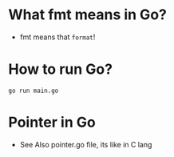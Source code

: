 # What fmt means in Go?

- fmt means that `format`!

# How to run Go?

`go run main.go`

# Pointer in Go

- See Also pointer.go file, its like in C lang

